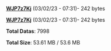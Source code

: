 [**WJP7z7Kj**](/data/WJP7z7Kj.txt) (03/02/23 - 07:31)- 242 bytes

[**WJP7z7Kj**](/data/WJP7z7Kj.txt) (03/02/23 - 07:31)- 242 bytes

**Total Datas**: 7998

**Total Size**: 53.61 MB / 53.6 MB